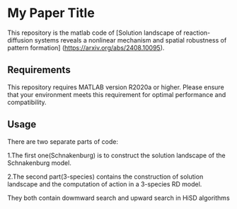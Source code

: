 # My Paper Title

This repository is the matlab code of [Solution landscape of reaction-diffusion systems reveals a nonlinear mechanism and spatial robustness of pattern formation] (https://arxiv.org/abs/2408.10095). 


## Requirements

This repository requires MATLAB version R2020a or higher. Please ensure that your environment meets this requirement for optimal performance and compatibility.


## Usage
There are two separate parts of code:

1.The first one(Schnakenburg) is to construct the solution landscape of the Schnakenburg model.

2.The second part(3-species) contains the construction of solution landscape and the computation of action in a 3-species RD model.

They both contain dowmward search and upward search in HiSD algorithms
